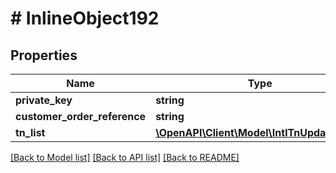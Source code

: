 # # InlineObject192

## Properties

Name | Type | Description | Notes
------------ | ------------- | ------------- | -------------
**private_key** | **string** |  | [optional]
**customer_order_reference** | **string** |  | [optional]
**tn_list** | [**\OpenAPI\Client\Model\IntlTnUpdateTnList**](IntlTnUpdateTnList.md) |  | [optional]

[[Back to Model list]](../../README.md#models) [[Back to API list]](../../README.md#endpoints) [[Back to README]](../../README.md)
